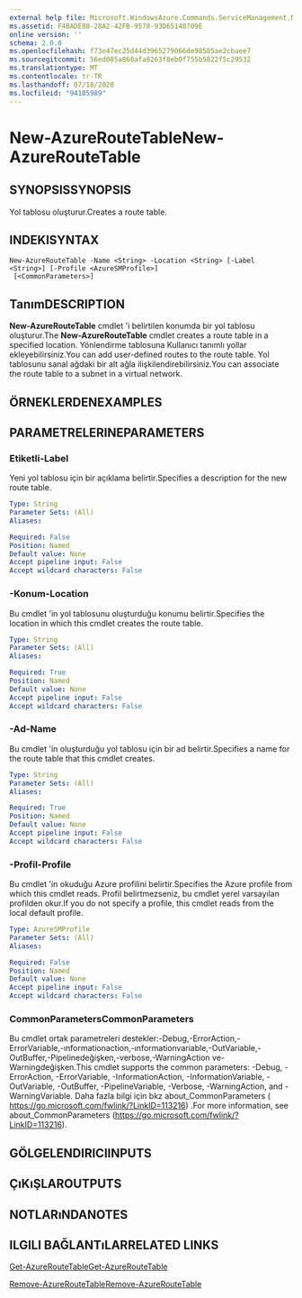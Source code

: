 ```yaml
---
external help file: Microsoft.WindowsAzure.Commands.ServiceManagement.Network.dll-Help.xml
ms.assetid: F4BADE88-28A2-42FB-9578-93D65148709E
online version: ''
schema: 2.0.0
ms.openlocfilehash: f73e47ec25d44d3965279066de98585ae2cbaee7
ms.sourcegitcommit: 56ed085a868afa8263f8eb0f755b5822f5c29532
ms.translationtype: MT
ms.contentlocale: tr-TR
ms.lasthandoff: 07/18/2020
ms.locfileid: "94105989"
---
```

# <span data-ttu-id="6d747-101">New-AzureRouteTable</span><span class="sxs-lookup"><span data-stu-id="6d747-101">New-AzureRouteTable</span></span>

## <span data-ttu-id="6d747-102">SYNOPSIS</span><span class="sxs-lookup"><span data-stu-id="6d747-102">SYNOPSIS</span></span>
<span data-ttu-id="6d747-103">Yol tablosu oluşturur.</span><span class="sxs-lookup"><span data-stu-id="6d747-103">Creates a route table.</span></span>

## <span data-ttu-id="6d747-104">INDEKI</span><span class="sxs-lookup"><span data-stu-id="6d747-104">SYNTAX</span></span>

```
New-AzureRouteTable -Name <String> -Location <String> [-Label <String>] [-Profile <AzureSMProfile>]
 [<CommonParameters>]
```

## <span data-ttu-id="6d747-105">Tanım</span><span class="sxs-lookup"><span data-stu-id="6d747-105">DESCRIPTION</span></span>
<span data-ttu-id="6d747-106">**New-AzureRouteTable** cmdlet 'i belirtilen konumda bir yol tablosu oluşturur.</span><span class="sxs-lookup"><span data-stu-id="6d747-106">The **New-AzureRouteTable** cmdlet creates a route table in a specified location.</span></span>
<span data-ttu-id="6d747-107">Yönlendirme tablosuna Kullanıcı tanımlı yollar ekleyebilirsiniz.</span><span class="sxs-lookup"><span data-stu-id="6d747-107">You can add user-defined routes to the route table.</span></span>
<span data-ttu-id="6d747-108">Yol tablosunu sanal ağdaki bir alt ağla ilişkilendirebilirsiniz.</span><span class="sxs-lookup"><span data-stu-id="6d747-108">You can associate the route table to a subnet in a virtual network.</span></span>

## <span data-ttu-id="6d747-109">ÖRNEKLERDEN</span><span class="sxs-lookup"><span data-stu-id="6d747-109">EXAMPLES</span></span>

## <span data-ttu-id="6d747-110">PARAMETRELERINE</span><span class="sxs-lookup"><span data-stu-id="6d747-110">PARAMETERS</span></span>

### <span data-ttu-id="6d747-111">Etiketli</span><span class="sxs-lookup"><span data-stu-id="6d747-111">-Label</span></span>
<span data-ttu-id="6d747-112">Yeni yol tablosu için bir açıklama belirtir.</span><span class="sxs-lookup"><span data-stu-id="6d747-112">Specifies a description for the new route table.</span></span>

```yaml
Type: String
Parameter Sets: (All)
Aliases: 

Required: False
Position: Named
Default value: None
Accept pipeline input: False
Accept wildcard characters: False
```

### <span data-ttu-id="6d747-113">-Konum</span><span class="sxs-lookup"><span data-stu-id="6d747-113">-Location</span></span>
<span data-ttu-id="6d747-114">Bu cmdlet 'in yol tablosunu oluşturduğu konumu belirtir.</span><span class="sxs-lookup"><span data-stu-id="6d747-114">Specifies the location in which this cmdlet creates the route table.</span></span>

```yaml
Type: String
Parameter Sets: (All)
Aliases: 

Required: True
Position: Named
Default value: None
Accept pipeline input: False
Accept wildcard characters: False
```

### <span data-ttu-id="6d747-115">-Ad</span><span class="sxs-lookup"><span data-stu-id="6d747-115">-Name</span></span>
<span data-ttu-id="6d747-116">Bu cmdlet 'in oluşturduğu yol tablosu için bir ad belirtir.</span><span class="sxs-lookup"><span data-stu-id="6d747-116">Specifies a name for the route table that this cmdlet creates.</span></span>

```yaml
Type: String
Parameter Sets: (All)
Aliases: 

Required: True
Position: Named
Default value: None
Accept pipeline input: False
Accept wildcard characters: False
```

### <span data-ttu-id="6d747-117">-Profil</span><span class="sxs-lookup"><span data-stu-id="6d747-117">-Profile</span></span>
<span data-ttu-id="6d747-118">Bu cmdlet 'in okuduğu Azure profilini belirtir.</span><span class="sxs-lookup"><span data-stu-id="6d747-118">Specifies the Azure profile from which this cmdlet reads.</span></span> <span data-ttu-id="6d747-119">Profil belirtmezseniz, bu cmdlet yerel varsayılan profilden okur.</span><span class="sxs-lookup"><span data-stu-id="6d747-119">If you do not specify a profile, this cmdlet reads from the local default profile.</span></span>

```yaml
Type: AzureSMProfile
Parameter Sets: (All)
Aliases: 

Required: False
Position: Named
Default value: None
Accept pipeline input: False
Accept wildcard characters: False
```

### <span data-ttu-id="6d747-120">CommonParameters</span><span class="sxs-lookup"><span data-stu-id="6d747-120">CommonParameters</span></span>
<span data-ttu-id="6d747-121">Bu cmdlet ortak parametreleri destekler:-Debug,-ErrorAction,-ErrorVariable,-ınformationaction,-ınformationvariable,-OutVariable,-OutBuffer,-Pipelinedeğişken,-verbose,-WarningAction ve-Warningdeğişken.</span><span class="sxs-lookup"><span data-stu-id="6d747-121">This cmdlet supports the common parameters: -Debug, -ErrorAction, -ErrorVariable, -InformationAction, -InformationVariable, -OutVariable, -OutBuffer, -PipelineVariable, -Verbose, -WarningAction, and -WarningVariable.</span></span> <span data-ttu-id="6d747-122">Daha fazla bilgi için bkz about_CommonParameters ( https://go.microsoft.com/fwlink/?LinkID=113216) .</span><span class="sxs-lookup"><span data-stu-id="6d747-122">For more information, see about_CommonParameters (https://go.microsoft.com/fwlink/?LinkID=113216).</span></span>

## <span data-ttu-id="6d747-123">GÖLGELENDIRICI</span><span class="sxs-lookup"><span data-stu-id="6d747-123">INPUTS</span></span>

## <span data-ttu-id="6d747-124">ÇıKıŞLAR</span><span class="sxs-lookup"><span data-stu-id="6d747-124">OUTPUTS</span></span>

## <span data-ttu-id="6d747-125">NOTLARıNDA</span><span class="sxs-lookup"><span data-stu-id="6d747-125">NOTES</span></span>

## <span data-ttu-id="6d747-126">ILGILI BAĞLANTıLAR</span><span class="sxs-lookup"><span data-stu-id="6d747-126">RELATED LINKS</span></span>

[<span data-ttu-id="6d747-127">Get-AzureRouteTable</span><span class="sxs-lookup"><span data-stu-id="6d747-127">Get-AzureRouteTable</span></span>](./Get-AzureRouteTable.md)

[<span data-ttu-id="6d747-128">Remove-AzureRouteTable</span><span class="sxs-lookup"><span data-stu-id="6d747-128">Remove-AzureRouteTable</span></span>](./Remove-AzureRouteTable.md)


